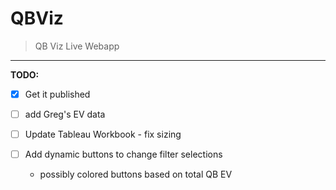 # QBViz
> QB Viz Live Webapp

------------------

__TODO:__

- [x] Get it published

- [ ] add Greg's EV data

- [ ] Update Tableau Workbook - fix sizing

- [ ] Add dynamic buttons to change filter selections

  - possibly colored buttons based on total QB EV
